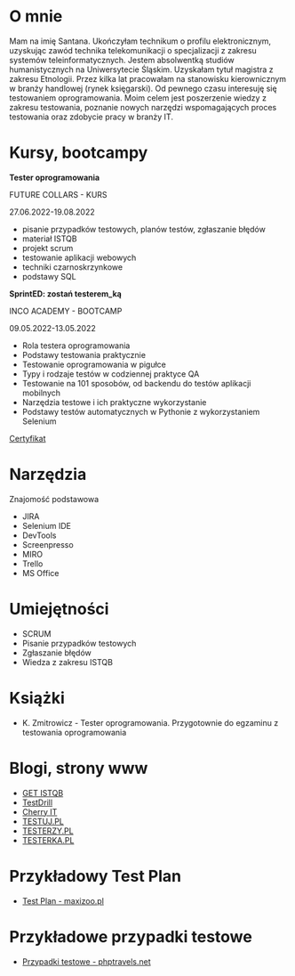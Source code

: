 # O mnie

Mam na imię Santana. Ukończyłam technikum o profilu elektronicznym, uzyskując zawód technika telekomunikacji o specjalizacji z zakresu systemów teleinformatycznych. Jestem absolwentką studiów humanistycznych na Uniwersytecie Śląskim. Uzyskałam tytuł magistra z zakresu Etnologii. Przez kilka lat pracowałam na stanowisku kierownicznym w branży handlowej (rynek księgarski). Od pewnego czasu interesuję się testowaniem oprogramowania. Moim celem jest poszerzenie wiedzy z zakresu testowania, poznanie nowych narzędzi wspomagających proces testowania oraz zdobycie pracy w branży IT.

# Kursy, bootcampy

**Tester oprogramowania**

FUTURE COLLARS - KURS 

27.06.2022-19.08.2022

* pisanie przypadków testowych, planów testów, zgłaszanie błędów
* materiał ISTQB
* projekt scrum
* testowanie aplikacji webowych
* techniki czarnoskrzynkowe
* podstawy SQL


**SprintED: zostań testerem_ką**

INCO ACADEMY - BOOTCAMP

09.05.2022-13.05.2022

* Rola testera oprogramowania
* Podstawy testowania praktycznie
* Testowanie oprogramowania w pigułce
* Typy i rodzaje testów w codziennej praktyce QA
* Testowanie na 101 sposobów, od backendu do testów aplikacji mobilnych
* Narzędzia testowe i ich praktyczne wykorzystanie
* Podstawy testów automatycznych w Pythonie z wykorzystaniem Selenium

[Certyfikat](https://drive.google.com/file/d/1Clzt7IP16VS8fuxC35xqW5_5DbRxgfWT/view?usp=sharing)

# Narzędzia

Znajomość podstawowa

* JIRA
* Selenium IDE
* DevTools
* Screenpresso
* MIRO
* Trello
* MS Office

# Umiejętności

* SCRUM
* Pisanie przypadków testowych
* Zgłaszanie błędów
* Wiedza z zakresu ISTQB

# Książki

* K. Zmitrowicz - Tester oprogramowania. Przygotownie do egzaminu z testowania oprogramowania

# Blogi, strony www

* [GET ISTQB](https://getistqb.com)
* [TestDrill](http://testdrill.pl)
* [Cherry IT](http://cherry-it.pl)
* [TESTUJ.PL](https://testuj.pl)
* [TESTERZY.PL](https://testerzy.pl)
* [TESTERKA.PL](https://testerka.pl)

# Przykładowy Test Plan

* [Test Plan - maxizoo.pl](https://docs.google.com/document/d/1_BrVfHD9ZFrEUzJhXRbUlxlPXCxsEEEB/edit?usp=sharing&ouid=112164552745114415885&rtpof=true&sd=true)

# Przykładowe przypadki testowe

* [Przypadki testowe - phptravels.net](https://docs.google.com/document/d/1PGlee0GhsuMb3TbyJFKZO3-2U7RsnVkR/edit?usp=sharing&ouid=112164552745114415885&rtpof=true&sd=true)

